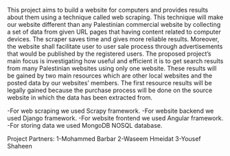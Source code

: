 This project aims to build a website for computers and provides results about them
using a technique called web scraping. This technique will make our website different than
any Palestinian commercial website by collecting a set of data from given URL pages that
having content related to computer devices. The scraper saves time and gives more reliable
results. Moreover, the website shall facilitate user to user sale process through advertisements
that would be published by the registered users. The proposed project’s main focus is
investigating how useful and efficient it is to get search results from many Palestinian
websites using only one website. These results will be gained by two main resources which
are other local websites and the posted data by our websites’ members. The first resource
results will be legally gained because the purchase process will be done on the source website
in which the data has been extracted from.


-For web scraping we used Scrapy framework.
-For website backend we used Django framework.
-For website frontend we used Angular framework.
-For storing data we used MongoDB NOSQL database.


Project Partners:
1-Mohammed Barbar
2-Waseem Hmeidat
3-Yousef Shaheen


 



